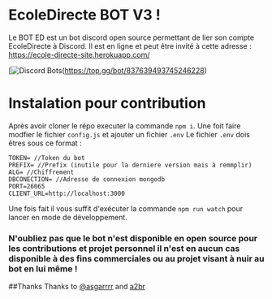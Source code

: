 # EcoleDirecte BOT V3 !
Le BOT ED est un bot discord open source permettant de lier son compte EcoleDirecte à Discord.
Il est en ligne et peut être invité à cette adresse : https://ecole-directe-site.herokuapp.com/

[![Discord Bots](https://top.gg/api/widget/837639493745246228.svg)(https://top.gg/bot/837639493745246228)

# Instalation pour contribution
Après avoir cloner le répo executer la commande `npm i`.
Une foit faire modfier le fichier `config.js` et ajouter un fichier `.env`
Le fichier `.env` dois êtres sous ce format :
```
TOKEN= //Token du bot
PREFIX= //Prefix (inutile pour la derniere version mais à remmplir)
ALG= //Chiffrement
DBCONECTION= //Adresse de connexion mongodb
PORT=26065
CLIENT_URL=http://localhost:3000
```
Une fois fait il vous suffit d'exécuter la commande `npm run watch` pour lancer en mode de développement.

### N'oubliez pas que le bot n'est disponible en open source pour les contributions et projet personnel il n'est en aucun cas disponible à des fins commerciales ou au projet visant à nuir au bot en lui même !


##Thanks
Thanks to [@asgarrrr](https://www.npmjs.com/package/@asgarrrr/ecoledirecteapi) and [a2br](https://www.npmjs.com/package/ecoledirecte.js)
